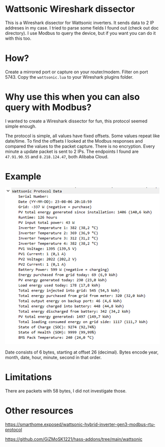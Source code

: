 # Wattsonic Wireshark dissector
This is a Wireshark dissector for Wattsonic inverters. It sends data to 2 IP addreses in my case. I tried to parse some fields I found out (check out doc directory). I use Modbus to query the device, but if you want you can do it with this too.

# How?

Create a mirrored port or capture on your router/modem. Filter on port 5743. Copy the `wattsonic.lua` to your Wireshark plugins folder.

# Why use this when you can also query with Modbus?

I wanted to create a Wireshark dissector for fun, this protocol seemed simple enough.

The protocol is simple, all values have fixed offsets. Some values repeat like date/time. To find the offsets I looked at the Modbus responses and compared the values to the packet capture. There is no encryption. Every minute a update packet is sent to 2 IPs. The endpoints I found are `47.91.90.55` and `8.218.124.47`, both Alibaba Cloud.

# Example

![Wireshark screenshot](./doc/wattsonic_wireshark_dissector.png)

Date consists of 6 bytes, starting at offset 26 (decimal). Bytes encode year, month, date, hour, minute, second in that order.

# Limitations

There are packets with 58 bytes, I did not investigate those.

# Other resources

https://smarthome.exposed/wattsonic-hybrid-inverter-gen3-modbus-rtu-protocol

https://github.com/GiZMoSK1221/hass-addons/tree/main/wattsonic
